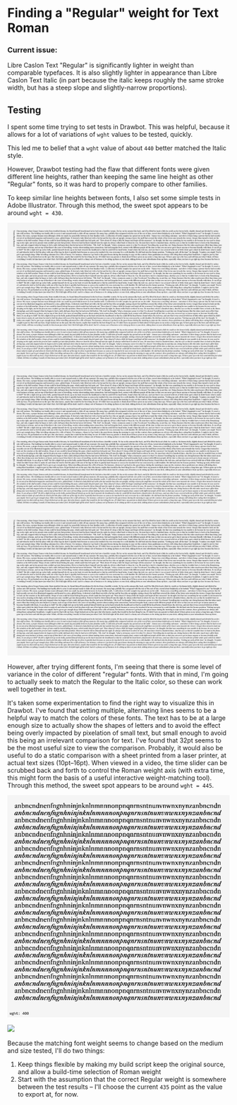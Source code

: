 # Finding a "Regular" weight for Text Roman

### Current issue:

Libre Caslon Text "Regular" is significantly lighter in weight than comparable typefaces. It is also slightly lighter in appearance than Libre Caslon Text Italic (in part because the italic keeps roughly the same stroke width, but has a steep slope and slightly-narrow proportions).

## Testing

I spent some time trying to set tests in Drawbot. This was helpful, because it allows for a lot of variations of `wght` values to be tested, quickly.

This led me to belief that a `wght` value of about `440` better matched the Italic style.

However, Drawbot testing had the flaw that different fonts were given different line heights, rather than keeping the same line height as other "Regular" fonts, so it was hard to properly compare to other families.

To keep similar line heights between fonts, I also set some simple tests in Adobe Illustrator. Through this method, the sweet spot appears to be around `wght = 430`.

![](assets/libre-caslon-reg_wght-test-01.png)
![](assets/libre-caslon-reg_wght-test-03.png)
![](assets/libre-caslon-reg_wght-test-04.png)

However, after trying different fonts, I'm seeing that there is some level of variance in the color of different "regular" fonts. With that in mind, I'm going to actually seek to match the Regular to the Italic color, so these can work well together in text. 

It's taken some experimentation to find the right way to visualize this in Drawbot. I've found that setting multiple, alternating lines seems to be a helpful way to match the colors of these fonts. The text has to be at a large enough size to actually show the shapes of letters and to avoid the effect being overly impacted by pixelation of small text, but small enough to avoid this being an irrelevant comparison for text. I've found that 32pt seems to be the most useful size to view the comparison. Probably, it would also be useful to do a static comparison with a sheet printed from a laser printer, at actual text sizes (10pt–16pt). When viewed in a video, the time slider can be scrubbed back and forth to control the Roman weight axis (with extra time, this might form the basis of a useful interactive weight-matching tool). Through this method, the sweet spot appears to be around `wght = 445`.

![](assets/weight-test-roman_italic-noblur-big-111918.gif)

![](assets/libre-caslon-finding_reg_wght.gif)

Because the matching font weight seems to change based on the medium and size tested, I'll do two things:

1. Keep things flexible by making my build script keep the original source, and allow a build-time selection of Roman weight
2. Start with the assumption that the correct Regular weight is somewhere between the test results – I'll choose the current `435` point as the value to export at, for now. 